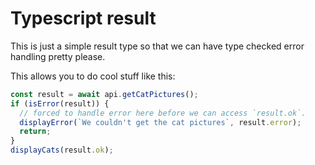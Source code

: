 # Typescript result

This is just a simple result type so that we can have type checked error
handling pretty please.

This allows you to do cool stuff like this:

```typescript
const result = await api.getCatPictures();
if (isError(result)) {
  // forced to handle error here before we can access `result.ok`.
  displayError(`We couldn't get the cat pictures`, result.error);
  return;
}
displayCats(result.ok);
```
